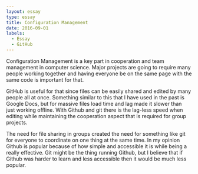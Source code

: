 ```yaml
---
layout: essay
type: essay
title: Configuration Management
date: 2016-09-01
labels:
  - Essay
  - GitHub
---
```


Configuration Management is a key part in cooperation and team management in computer science. Major projects are going to require many people working together and having everyone be on the same page with the same code is important for that.

GitHub is useful for that since files can be easily shared and edited by many people all at once. Something similar to this that I have used in the past is Google Docs, but for massive files load time and lag made it slower than just working offline. With Github and git there is the lag-less speed when editing while maintaining the cooperation aspect that is required for group projects.

The need for file sharing in groups created the need for something like git for everyone to coordinate on one thing at the same time.  In my opinion Github is popular because of how simple and accessible it is while being a really effective. Git might be the thing running Github, but I believe that if Github was harder to learn and less accessible then it would be much less popular.
